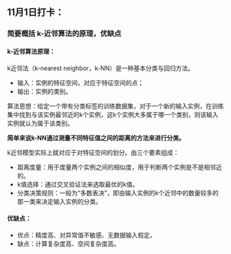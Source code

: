 ## 11月1日打卡：

### 简要概括 k-近邻算法的原理，优缺点  

#### k-近邻算法原理：  

k近邻法（k-nearest neighbor，k-NN）是一种基本分类与回归方法。

* 输入：实例的特征空间，对应于特征空间的点；
* 输出：实例的类别。

算法思想：给定一个带有分类标签的训练数据集，对于一个新的输入实例，在训练集中找到与该实例最邻近的k个实例，这k个实例大多属于哪一个类别，则该输入实例就认为属于该类别。

**简单来说k-NN通过测量不同特征值之间的距离的方法来进行分类。**

k近邻模型实际上就对应于对特征空间的划分。由三个要素组成：

* 距离度量：用于度量两个实例之间的相似度，用于判断两个实例是不是相邻近的。
* k值选择：通过交叉验证法来选取最优的k值。
* 分类决策规则：一般为“多数表决”，即由输入实例的k个近邻中的数量较多的那一类来决定输入实例的分类。

#### 优缺点：

* 优点：精度高、对异常值不敏感、无数据输入假定。
* 缺点：计算复杂度高、空间复杂度高。